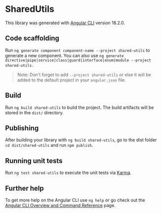 # SharedUtils

This library was generated with [Angular CLI](https://github.com/angular/angular-cli) version 18.2.0.

## Code scaffolding

Run `ng generate component component-name --project shared-utils` to generate a new component. You can also use `ng generate directive|pipe|service|class|guard|interface|enum|module --project shared-utils`.
> Note: Don't forget to add `--project shared-utils` or else it will be added to the default project in your `angular.json` file. 

## Build

Run `ng build shared-utils` to build the project. The build artifacts will be stored in the `dist/` directory.

## Publishing

After building your library with `ng build shared-utils`, go to the dist folder `cd dist/shared-utils` and run `npm publish`.

## Running unit tests

Run `ng test shared-utils` to execute the unit tests via [Karma](https://karma-runner.github.io).

## Further help

To get more help on the Angular CLI use `ng help` or go check out the [Angular CLI Overview and Command Reference](https://angular.dev/tools/cli) page.
